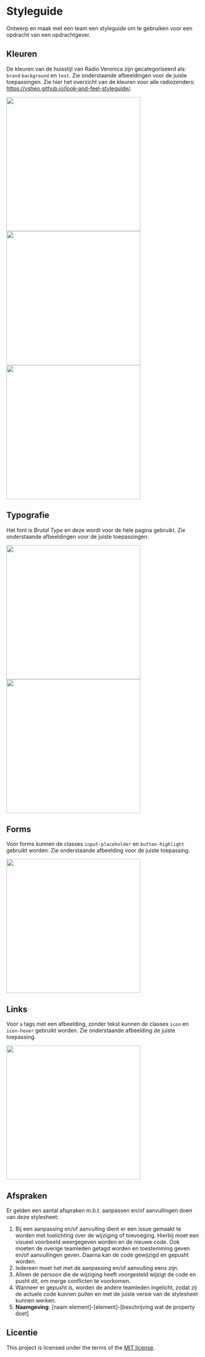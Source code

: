 # Styleguide

Ontwerp en maak met een team een styleguide om te gebruiken voor een opdracht van een opdrachtgever.

## Kleuren
De kleuren van de huisstijl van Radio Veronica zijn gecategoriseerd als: `brand` `background` en `text`. Zie onderstaande afbeeldingen voor de juiste toepassingen. Zie hier het overzicht van de kleuren voor alle radiozenders: https://vsheo.github.io/look-and-feel-styleguide/.

<img src="https://github.com/user-attachments/assets/247a1ea0-4487-481b-ab17-a63f59d7dc63" width="350">
<img src="https://github.com/user-attachments/assets/3d007add-53ea-4f64-981a-df5157de105b" width="350">
<img src="https://github.com/user-attachments/assets/e1e4ebf6-281d-4940-8937-e81e2955d52c" width="350">

## Typografie
Het font is <em>Brutal Type</em> en deze wordt voor de hele pagina gebruikt. Zie onderstaande afbeeldingen voor de juiste toepassingen. 

<img src="https://github.com/user-attachments/assets/07b79183-0f82-4aff-8648-b72f4bbafad7" width="350">
<img src="https://github.com/user-attachments/assets/161ae635-449f-43ae-be32-b4319cba0826" width="350">

## Forms
Voor forms kunnen de classes `input-placeholder` en `button-highlight` gebruikt worden. Zie onderstaande afbeelding voor de juiste toepassing. 

<img src="https://github.com/user-attachments/assets/80969049-5b08-4ecc-bfdc-2507e8536813" width="350">

## Links
Voor `a` tags met een afbeelding, zonder tekst kunnen de classes `icon` en `icon-hover` gebruikt worden. Zie onderstaande afbeelding de juiste toepassing. 

<img src="https://github.com/user-attachments/assets/77798c84-b404-4ace-ab86-ef7a7691527e" width="350">

## Afspraken
Er gelden een aantal afspraken m.b.t. aanpassen en/of aanvullingen doen van deze stylesheet: 
1. Bij een aanpassing en/of aanvulling dient er een issue gemaakt te worden met toelichting over de wijziging of toevoeging. Hierbij moet een visueel voorbeeld weergegeven worden en de nieuwe code. Ook moeten de overige teamleden getagd worden en toestemming geven en/of aanvullingen geven. Daarna kan de code gewijzigd en gepusht worden.
2. Iedereen moet het met de aanpassing en/of aanvulling eens zijn.
3. Alleen de persoon die de wijziging heeft voorgesteld wijzigt de code en pusht dit, om merge conflicten te voorkomen.
4. Wanneer er gepusht is, worden de andere teamleden ingelicht, zodat zij de actuele code kunnen pullen en met de juiste versie van de stylesheet kunnen werken.
5. <strong>Naamgeving</strong>: [naam element]-[element]-[beschrijving wat de property doet]


## Licentie

This project is licensed under the terms of the [MIT license](./LICENSE).

